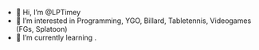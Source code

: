 - 👋 Hi, I’m @LPTimey
- 👀 I’m interested in Programming, YGO, Billard, Tabletennis, Videogames (FGs, Splatoon) 
- 🌱 I’m currently learning .

<!---
LPTimey/LPTimey is a ✨ special ✨ repository because its `README.md` (this file) appears on your GitHub profile.
You can click the Preview link to take a look at your changes.
--->
